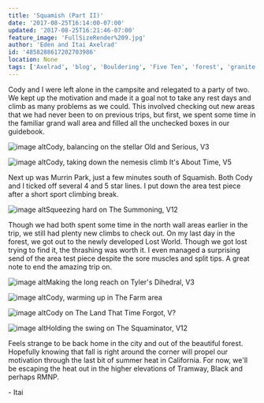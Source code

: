 ```yaml
---
title: 'Squamish (Part II)'
date: '2017-08-25T16:14:00-07:00'
updated: '2017-08-25T16:21:46-07:00'
feature_image: 'FullSizeRender%209.jpg'
author: 'Eden and Itai Axelrad'
id: '4858288617202703986'
location: None
tags: ['Axelrad', 'blog', 'Bouldering', 'Five Ten', 'forest', 'granite', 'highball', 'murrin park', 'north wall', 'squaminator', 'Squamish', 'summoning']
---
```

Cody and I were left alone in the campsite and relegated to a party of two. We kept up the motivation and made it a goal not to take any rest days and climb as many problems as we could. This involved checking out new areas that we had never been to on previous trips, but first, we spent some time in the familiar grand wall area and filled all the unchecked boxes in our guidebook.

![image alt](/images/FullSizeRender%209.jpg)Cody, balancing on the stellar Old and Serious, V3

![image alt](/images/IMG_4787.JPG)Cody, taking down the nemesis climb It's About Time, V5

Next up was Murrin Park, just a few minutes south of Squamish. Both Cody and I ticked off several 4 and 5 star lines. I put down the area test piece after a short sport climbing break.

![image alt](/images/IMG_4741.JPG)Squeezing hard on The Summoning, V12

Though we had both spent some time in the north wall areas earlier in the trip, we still had plenty new climbs to check out. On my last day in the forest, we got out to the newly developed Lost World. Though we got lost trying to find it, the thrashing was worth it. I even managed a surprising send of the area test piece despite the sore muscles and split tips. A great note to end the amazing trip on.

![image alt](/images/IMG_4756.JPG)Making the long reach on Tyler's Dihedral, V3

![image alt](/images/IMG_4764.JPG)Cody, warming up in The Farm area

![image alt](/images/IMG_4774.JPG)Cody on The Land That Time Forgot, V?

![image alt](/images/IMG_4789.JPG)Holding the swing on The Squaminator, V12

Feels strange to be back home in the city and out of the beautiful forest. Hopefully knowing that fall is right around the corner will propel our motivation through the last bit of summer heat in California. For now, we'll be escaping the heat out in the higher elevations of Tramway, Black and perhaps RMNP.

\- Itai
